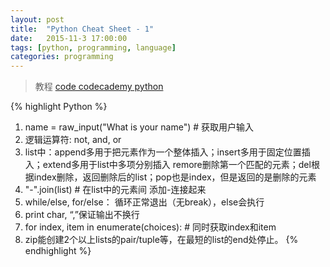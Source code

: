 ```yaml
---
layout: post
title:  "Python Cheat Sheet - 1"
date:   2015-11-3 17:00:00
tags: [python, programming, language]
categories: programming
---
```


> 教程  [code codecademy python][link] 

[link]: https://www.codecademy.com/learn/python

{% highlight Python %}
1. name = raw_input("What is your name")   # 获取用户输入
2. 逻辑运算符: not, and, or
3. list中：append多用于把元素作为一个整体插入；insert多用于固定位置插入；extend多用于list中多项分别插入
   remore删除第一个匹配的元素；del根据index删除，返回删除后的list；pop也是index，但是返回的是删除的元素
4. "-".join(list)  # 在list中的元素间 添加-连接起来
5. while/else, for/else： 循环正常退出（无break），else会执行
6. print char, “,”保证输出不换行
7. for index, item in enumerate(choices): # 同时获取index和item
8. zip能创建2个以上lists的pair/tuple等，在最短的list的end处停止。
{% endhighlight %}